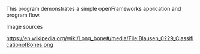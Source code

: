 This program demonstrates a simple openFrameworks application and program flow.







Image sources

https://en.wikipedia.org/wiki/Long_bone#/media/File:Blausen_0229_ClassificationofBones.png